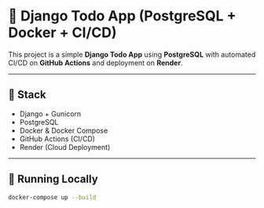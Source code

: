 # 📝 Django Todo App (PostgreSQL + Docker + CI/CD)

This project is a simple **Django Todo App** using **PostgreSQL** with automated CI/CD on **GitHub Actions** and deployment on **Render**.

---

## 🚀 Stack
- Django + Gunicorn
- PostgreSQL
- Docker & Docker Compose
- GitHub Actions (CI/CD)
- Render (Cloud Deployment)

---

## 🧩 Running Locally
```bash
docker-compose up --build
